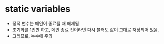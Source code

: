 # static variables

* 정적 변수는 메인이 종료될 때 해제됨
* 초기화를 1번만 하고, 메인 종료 전이라면 다시 불러도 값이 그대로 저장되어 있음.
* 그러므로, 누수에 주의
